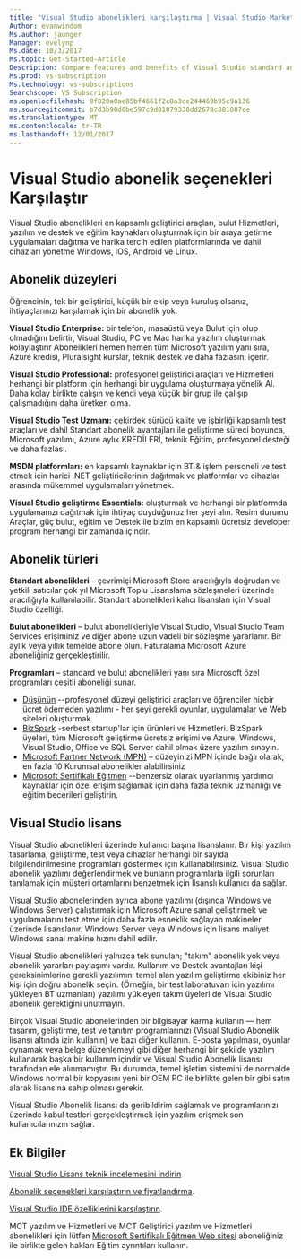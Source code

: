 ```yaml
---
title: "Visual Studio abonelikleri karşılaştırma | Visual Studio Market"
Author: evanwindom
Ms.author: jaunger
Manager: evelynp
Ms.date: 10/3/2017
Ms.topic: Get-Started-Article
Description: Compare features and benefits of Visual Studio standard and cloud subscriptions
Ms.prod: vs-subscription
Ms.technology: vs-subscriptions
Searchscope: VS Subscription
ms.openlocfilehash: 0f820a0ae85bf4661f2c8a3ce244469b95c9a136
ms.sourcegitcommit: b7d3b90d0be597c9d01879338dd2678c881087ce
ms.translationtype: MT
ms.contentlocale: tr-TR
ms.lasthandoff: 12/01/2017
---
```

# <a name="compare-visual-studio-subscription-options"></a>Visual Studio abonelik seçenekleri Karşılaştır

Visual Studio abonelikleri en kapsamlı geliştirici araçları, bulut Hizmetleri, yazılım ve destek ve eğitim kaynakları oluşturmak için bir araya getirme uygulamaları dağıtma ve harika tercih edilen platformlarında ve dahil cihazları yönetme Windows, iOS, Android ve Linux. 

## <a name="subscription-levels"></a>Abonelik düzeyleri
Öğrencinin, tek bir geliştirici, küçük bir ekip veya kuruluş olsanız, ihtiyaçlarınızı karşılamak için bir abonelik yok. 

**Visual Studio Enterprise:** bir telefon, masaüstü veya Bulut için olup olmadığını belirtir, Visual Studio, PC ve Mac harika yazılım oluşturmak kolaylaştırır Abonelikleri hemen hemen tüm Microsoft yazılım yanı sıra, Azure kredisi, Pluralsight kurslar, teknik destek ve daha fazlasını içerir.

**Visual Studio Professional:** profesyonel geliştirici araçları ve Hizmetleri herhangi bir platform için herhangi bir uygulama oluşturmaya yönelik Al. Daha kolay birlikte çalışın ve kendi veya küçük bir grup ile çalışıp çalışmadığını daha üretken olma.

**Visual Studio Test Uzmanı:** çekirdek sürücü kalite ve işbirliği kapsamlı test araçları ve dahil Standart abonelik avantajları ile geliştirme süreci boyunca, Microsoft yazılımı, Azure aylık KREDİLERİ, teknik Eğitim, profesyonel desteği ve daha fazlası.

**MSDN platformları:** en kapsamlı kaynaklar için BT & işlem personeli ve test etmek için harici .NET geliştiricilerinin dağıtmak ve platformlar ve cihazlar arasında mükemmel uygulamaları yönetmek.

**Visual Studio geliştirme Essentials:** oluşturmak ve herhangi bir platformda uygulamanızı dağıtmak için ihtiyaç duyduğunuz her şeyi alın. Resim durumu Araçlar, güç bulut, eğitim ve Destek ile bizim en kapsamlı ücretsiz developer program herhangi bir zamanda içindir.  

## <a name="subscription-types"></a>Abonelik türleri
**Standart abonelikleri** – çevrimiçi Microsoft Store aracılığıyla doğrudan ve yetkili satıcılar çok yıl Microsoft Toplu Lisanslama sözleşmeleri üzerinde aracılığıyla kullanılabilir.  Standart abonelikleri kalıcı lisansları için Visual Studio özelliği. 

**Bulut abonelikleri** – bulut abonelikleriyle Visual Studio, Visual Studio Team Services erişiminiz ve diğer abone uzun vadeli bir sözleşme yararlanır.  Bir aylık veya yıllık temelde abone olun. Faturalama Microsoft Azure aboneliğiniz gerçekleştirilir. 

**Programları** – standard ve bulut abonelikleri yanı sıra Microsoft özel programları çeşitli aboneliği sunar.

- [Düşünün](https://imagine.microsoft.com/en-us/about) --profesyonel düzeyi geliştirici araçları ve öğrenciler hiçbir ücret ödemeden yazılımı - her şeyi gerekli oyunlar, uygulamalar ve Web siteleri oluşturmak.
- [BizSpark](https://bizspark.microsoft.com/About/Offers) -serbest startup'lar için ürünleri ve Hizmetleri.  BizSpark üyeleri, tüm Microsoft geliştirme ücretsiz erişimi ve Azure, Windows, Visual Studio, Office ve SQL Server dahil olmak üzere yazılım sınayın. 
- [Microsoft Partner Network (MPN)](https://partner.microsoft.com/en-us) – düzeyinizi MPN içinde bağlı olarak, en fazla 10 Kurumsal abonelikler alabilirsiniz 
- [Microsoft Sertifikalı Eğitmen](https://www.microsoft.com/en-us/learning/mct-certification.aspx) --benzersiz olarak uyarlanmış yardımcı kaynaklar için özel erişim sağlamak için daha fazla teknik uzmanlığı ve eğitim becerileri geliştirin.

## <a name="visual-studio-licensing"></a>Visual Studio lisans
Visual Studio abonelikleri üzerinde kullanıcı başına lisanslanır. Bir kişi yazılım tasarlama, geliştirme, test veya cihazlar herhangi bir sayıda bilgilendirilmesine programları göstermek için kullanabilirsiniz. Visual Studio abonelik yazılımı değerlendirmek ve bunların programlarla ilgili sorunları tanılamak için müşteri ortamlarını benzetmek için lisanslı kullanıcı da sağlar.

Visual Studio abonelerinden ayrıca abone yazılımı (dışında Windows ve Windows Server) çalıştırmak için Microsoft Azure sanal geliştirmek ve uygulamalarını test etme için daha fazla esneklik sağlayan makineler üzerinde lisanslanır. Windows Server veya Windows için lisans maliyet Windows sanal makine hızını dahil edilir.

Visual Studio abonelikleri yalnızca tek sunulan; "takım" abonelik yok veya abonelik yararları paylaşımı vardır.  Kullanım ve Destek avantajları kişi gereksinimlerine gerekli yazılımını temel alan yazılım geliştirme ekibiniz her kişi için doğru abonelik seçin. (Örneğin, bir test laboratuvarı için yazılımı yükleyen BT uzmanları) yazılımı yükleyen takım üyeleri de Visual Studio abonelik gerektiğini unutmayın. 

Birçok Visual Studio abonelerinden bir bilgisayar karma kullanın — hem tasarım, geliştirme, test ve tanıtım programlarınızı (Visual Studio Abonelik lisansı altında izin kullanın) ve bazı diğer kullanın. E-posta yapılması, oyunlar oynamak veya belge düzenlemeyi gibi diğer herhangi bir şekilde yazılım kullanarak başka bir kullanım içindir ve Visual Studio Abonelik lisansı tarafından ele alınmamıştır. Bu durumda, temel işletim sistemini de normalde Windows normal bir kopyasını yeni bir OEM PC ile birlikte gelen bir gibi satın alarak lisansına sahip olması gerekir.

Visual Studio Abonelik lisansı da geribildirim sağlamak ve programlarınızı üzerinde kabul testleri gerçekleştirmek için yazılım erişmek son kullanıcılarınızın sağlar.

## <a name="additional-information"></a>Ek Bilgiler
[Visual Studio Lisans teknik incelemesini indirin](https://www.microsoft.com/downloads/details.aspx?displaylang=en&FamilyID=2b1504e6-0bf1-46da-be0e-85cc792c6b9d)

[Abonelik seçenekleri karşılaştırın ve fiyatlandırma](https://www.visualstudio.com/vs/pricing).

[Visual Studio IDE özelliklerini karşılaştırın](https://www.visualstudio.com/vs/compare/).

MCT yazılım ve Hizmetleri ve MCT Geliştirici yazılım ve Hizmetleri abonelikleri için lütfen [Microsoft Sertifikalı Eğitmen Web sitesi](https://www.microsoft.com/learning/en-us/mct-certification.aspx#item-ID0EFAAAAACA) aboneliğiniz ile birlikte gelen hakları Eğitim ayrıntıları kullanın.  